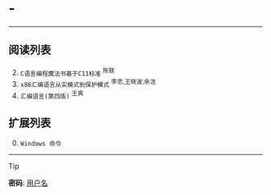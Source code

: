 # -
---  

## 阅读列表

2. `C语言编程魔法书基于C11标准` <sup>陈轶</sup>  
1. `x86汇编语言从实模式到保护模式` <sup>李忠,王晓波,余洁</sup>  
0. `汇编语言(第四版)` <sup>王爽</sup>  
    
## 扩展列表

0. `Windows 命令`  
    

***  
> [!TIP]
> **密码**: [用户名](https://github.com/wjshan0808)   

